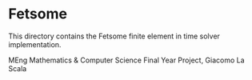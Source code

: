 # Fetsome

This directory contains the Fetsome finite element in time solver implementation.

MEng Mathematics & Computer Science Final Year Project, Giacomo La Scala
